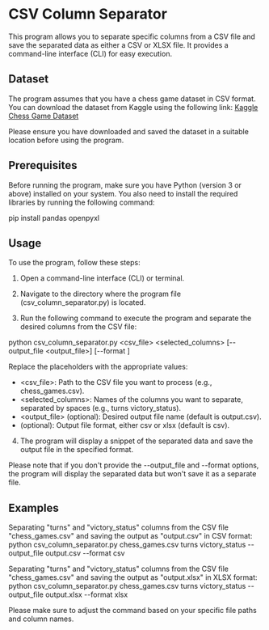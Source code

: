 # CSV Column Separator

This program allows you to separate specific columns from a CSV file and save the separated data as either a CSV or XLSX file. It provides a command-line interface (CLI) for easy execution.

## Dataset

The program assumes that you have a chess game dataset in CSV format. You can download the dataset from Kaggle using the following link: [Kaggle Chess Game Dataset](https://www.kaggle.com/datasnaek/chess)

Please ensure you have downloaded and saved the dataset in a suitable location before using the program.

## Prerequisites

Before running the program, make sure you have Python (version 3 or above) installed on your system. You also need to install the required libraries by running the following command:

pip install pandas openpyxl

## Usage

To use the program, follow these steps:

1. Open a command-line interface (CLI) or terminal.

2. Navigate to the directory where the program file (csv_column_separator.py) is located.

3. Run the following command to execute the program and separate the desired columns from the CSV file:

python csv_column_separator.py <csv_file> <selected_columns> [--output_file <output_file>] [--format <format>]

Replace the placeholders with the appropriate values:
- <csv_file>: Path to the CSV file you want to process (e.g., chess_games.csv).
- <selected_columns>: Names of the columns you want to separate, separated by spaces (e.g., turns victory_status).
- <output_file> (optional): Desired output file name (default is output.csv).
- <format> (optional): Output file format, either csv or xlsx (default is csv).

4. The program will display a snippet of the separated data and save the output file in the specified format.

Please note that if you don't provide the --output_file and --format options, the program will display the separated data but won't save it as a separate file.

## Examples

Separating "turns" and "victory_status" columns from the CSV file "chess_games.csv" and saving the output as "output.csv" in CSV format:
python csv_column_separator.py chess_games.csv turns victory_status --output_file output.csv --format csv

Separating "turns" and "victory_status" columns from the CSV file "chess_games.csv" and saving the output as "output.xlsx" in XLSX format:
python csv_column_separator.py chess_games.csv turns victory_status --output_file output.xlsx --format xlsx

Please make sure to adjust the command based on your specific file paths and column names.
